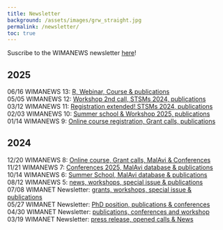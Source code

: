 ```yaml
---
title: Newsletter
background: /assets/images/grw_straight.jpg
permalink: /newsletter/
toc: true
---
```


Suscribe to the WIMANEWS newsletter [here](https://wimanet-science.github.io/web/contact/)!

## 2025

06/16 WIMANEWS 13: [R, Webinar, Course & publications](https://mailchi.mp/093f8ecafa88/r8ny7mnz3g-6745501?e=94c4901368)<br>
05/05 WIMANEWS 12: [Workshop 2nd call, STSMs 2024, publications](https://mailchi.mp/a749bd4909fd/r8ny7mnz3g-6743956?e=94c4901368)<br>
03/12 WIMANEWS 11: [Registration extended! STSMs 2024, publications](https://us13.campaign-archive.com/?u=275310857bbcf917bec086b17&id=e24c8d472d)<br>
02/03 WIMANEWS 10: [Summer school & Workshop 2025, publications](https://us13.campaign-archive.com/?u=275310857bbcf917bec086b17&id=7aeb0b7961)<br>
01/14 WIMANEWS 9: [Online course registration, Grant calls, publications](https://us13.campaign-archive.com/?u=275310857bbcf917bec086b17&id=8f74b5c056)<br>

## 2024

12/20 WIMANEWS 8: [Online course, Grant calls, MalAvi & Conferences](https://us13.campaign-archive.com/?u=275310857bbcf917bec086b17&id=12875918da)<br>
11/21 WIMANEWS 7: [Conferences 2025, MalAvi database & publications](https://us13.campaign-archive.com/?u=275310857bbcf917bec086b17&id=31e68d74a2)<br>
10/14 WIMANEWS 6: [Summer School, MalAvi database & publications](https://us13.campaign-archive.com/?u=275310857bbcf917bec086b17&id=3ea260ec1c)<br>
08/12 WIMANEWS 5: [news, workshops, special issue & publications](https://us13.campaign-archive.com/?u=275310857bbcf917bec086b17&id=3931959636)<br>
07/08 WIMANET Newsletter: [grants, workshops, special issue & publications](https://us13.campaign-archive.com/?u=275310857bbcf917bec086b17&id=1bd5f74226)<br>
05/27 WIMANET Newsletter: [PhD position, publications & conferences](https://us13.campaign-archive.com/?u=275310857bbcf917bec086b17&id=ed2ca9783b)<br>
04/30 WIMANET Newsletter: [publications, conferences and workshop](https://us13.campaign-archive.com/?u=275310857bbcf917bec086b17&id=8861cfb1bd)<br>
03/19 WIMANET Newsletter: [press release, opened calls & News](https://us13.campaign-archive.com/?u=275310857bbcf917bec086b17&id=e342951f98)<br>
